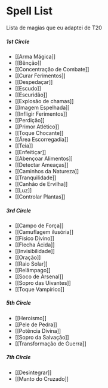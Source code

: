 # Spell List
Lista de magias que eu adaptei de T20

##### 1st Circle
- [[Arma Mágica]]
- [[Bênção]]
- [[Concentração de Combate]]
- [[Curar Ferimentos]]
- [[Despedaçar]]
- [[Escudo]]
- [[Escuridão]]
- [[Explosão de chamas]]
- [[Imagem Espelhada]]
- [[Infligir Ferimentos]]
- [[Perdição]]
- [[Primor Atlético]]
- [[Toque Chocante]]
- [[Área Escorregadia]]
- [[Teia]]
- [[Enfeitiçar]]
- [[Abençoar Alimentos]]
- [[Detectar Ameaças]]
- [[Caminhos da Natureza]]
- [[Tranquilidade]]
- [[Canhão de Ervilha]]
- [[Luz]]
- [[Controlar Plantas]]

##### 3rd Circle
- [[Campo de Força]]
- [[Camuflagem ilusória]]
- [[Físico Divino]]
- [[Flecha Ácida]]
- [[Invisibilidade]]
- [[Oração]]
- [[Raio Solar]]
- [[Relâmpago]]
- [[Soco de Arsenal]]
- [[Sopro das Uivantes]]
- [[Toque Vampírico]]

##### 5th Circle
- [[Heroísmo]]
- [[Pele de Pedra]]
- [[Potência Divina]]
- [[Sopro da Salvação]]
- [[Transformação de Guerra]]

##### 7th Circle
- [[Desintegrar]]
- [[Manto do Cruzado]]

